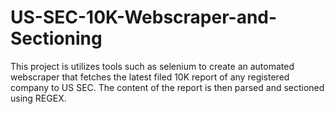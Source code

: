 # US-SEC-10K-Webscraper-and-Sectioning
This project is utilizes tools such as selenium to create an automated webscraper that fetches the latest filed 10K report of any registered company to US SEC. The content of the report is then parsed and sectioned using REGEX.

